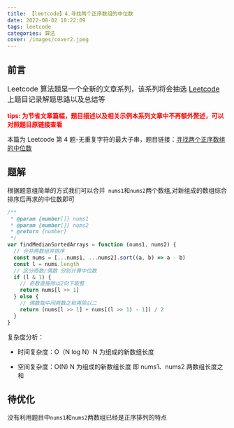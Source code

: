 ```yaml
---
title: 【leetcode】4.寻找两个正序数组的中位数
date: 2022-08-02 18:22:09
tags: leetcode
categories: 算法
cover: /images/cover2.jpeg
---
```


## 前言

<p style="font-size:16px">Leetcode 算法题是一个全新的文章系列，该系列将会抽选 <a href="https://leetcode.cn/">Leetcode</a> 上题目记录解题思路以及总结等</p>
<b style="font-size:14px;color:red">tips: 为节省文章篇幅，题目描述以及相关示例本系列文章中不再额外赘述，可以对照题目原链接查看</b>

本篇为 Leetcode 第 4 题-无重复字符的最大子串，题目链接：[寻找两个正序数组的中位数](https://leetcode.cn/problems/median-of-two-sorted-arrays/)

## 题解

根据题意组简单的方式我们可以合并` nums1`和`nums2`两个数组,对新组成的数组综合排序后再求的中位数即可

```js
/**
 * @param {number[]} nums1
 * @param {number[]} nums2
 * @return {number}
 */
var findMedianSortedArrays = function (nums1, nums2) {
  // 合并两数组并排序
  const nums = [...nums1, ...nums2].sort((a, b) => a - b)
  const l = nums.length
  // 区分奇数/偶数 分别计算中位数
  if (l & 1) {
    // 奇数直接除以2向下取整
    return nums[l >> 1]
  } else {
    // 偶数取中间两数之和再除以二
    return (nums[l >> 1] + nums[(l >> 1) - 1]) / 2
  }
}
```

复杂度分析：

- 时间复杂度：O（N log N）N 为组成的新数组长度

- 空间复杂度：O(N) N 为组成的新数组长度 即 nums1、nums2 两数组长度之和

## 待优化

没有利用题目中`nums1`和`nums2`两数组已经是正序排列的特点
